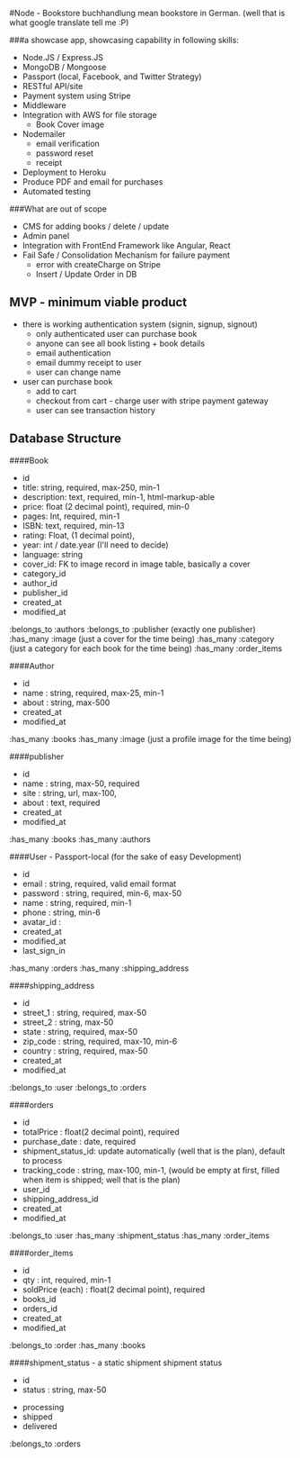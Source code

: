 #Node - Bookstore
buchhandlung mean bookstore in German. (well that is what google translate tell me :P)

###a showcase app, showcasing capability in following skills:
- Node.JS / Express.JS
- MongoDB / Mongoose
- Passport   (local, Facebook, and Twitter Strategy)
- RESTful API/site
- Payment system using Stripe
- Middleware
- Integration with AWS for file storage
  - Book Cover image
- Nodemailer
  - email verification
  - password reset
  - receipt
- Deployment to Heroku
- Produce PDF and email for purchases
- Automated testing

###What are out of scope
- CMS for adding books / delete / update
- Admin panel
- Integration with FrontEnd Framework like Angular, React
- Fail Safe / Consolidation Mechanism for failure payment
  - error with createCharge on Stripe
  - Insert / Update Order in DB

## MVP - minimum viable product
- there is working authentication system (signin, signup, signout)
  - only authenticated user can purchase book
  - anyone can see all book listing + book details
  - email authentication
  - email dummy receipt to user
  - user can change name
- user can purchase book
  - add to cart
  - checkout from cart - charge user with stripe payment gateway
  - user can see transaction history


## Database Structure

####Book
* id
* title: string, required, max-250, min-1
* description: text, required, min-1, html-markup-able
* price: float (2 decimal point), required, min-0
* pages: Int, required, min-1
* ISBN: text, required, min-13
* rating: Float, (1 decimal point),
* year: int / date.year (I'll need to decide)
* language: string
* cover_id: FK to image record in image table, basically a cover
* category_id
* author_id
* publisher_id
* created_at
* modified_at

:belongs_to :authors
:belongs_to :publisher (exactly one publisher)
:has_many   :image (just a cover for the time being)
:has_many   :category (just a category for each book for the time being)
:has_many   :order_items


####Author
* id            
* name    : string, required, max-25, min-1
* about         : string, max-500
* created_at
* modified_at

:has_many   :books
:has_many   :image (just a profile image for the time being)

####publisher
* id
* name        : string, max-50, required
* site        : string, url, max-100,
* about       : text, required
* created_at
* modified_at

:has_many :books
:has_many :authors

####User - Passport-local (for the sake of easy Development)
* id
* email       : string, required, valid email format
* password    : string, required, min-6, max-50
* name        : string, required, min-1
* phone       : string, min-6
* avatar_id   :
* created_at
* modified_at
* last_sign_in

:has_many :orders
:has_many :shipping_address

####shipping_address
* id
* street_1    : string, required, max-50
* street_2    : string, max-50
* state       : string, required, max-50
* zip_code    : string, required, max-10, min-6
* country     : string, required, max-50
* created_at
* modified_at

:belongs_to :user
:belongs_to :orders

####orders
* id
* totalPrice    : float(2 decimal point), required
* purchase_date : date, required
* shipment_status_id: update automatically (well that is the plan), default to process
* tracking_code : string, max-100, min-1, (would be empty at first, filled when item is shipped; well that is the plan)
* user_id
* shipping_address_id
* created_at
* modified_at

:belongs_to :user
:has_many   :shipment_status
:has_many   :order_items

####order_items
* id
* qty           : int, required, min-1
* soldPrice (each)    : float(2 decimal point), required
* books_id
* orders_id
* created_at
* modified_at

:belongs_to :order
:has_many   :books

####shipment_status - a static shipment shipment status
* id
* status        : string, max-50
- processing
- shipped
- delivered

:belongs_to   :orders
